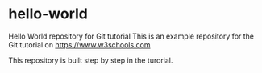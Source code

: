 # hello-world
Hello World repository for Git tutorial
This is an example repository for the Git tutorial on https://www.w3schools.com

This repository is built step by step in the turorial.

